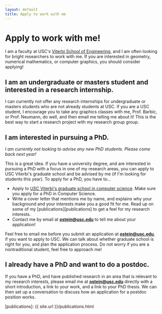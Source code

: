 ```yaml
---
layout: default
title: Apply to work with me
---
```


# Apply to work with me!

I am a faculty at USC's [Viterbi School of Engineering][viterbi], and
I am often looking for bright researchers to work with me.
If you are interested in geometry, numerical mathematics, or computer graphics,
you should consider applying!

## I am an undergraduate or masters student and interested in a research internship.

I can currently not offer any research internships for undergraduate or masters students
who are not already students at USC.
If you are a USC student, I encourage you to take any graphics classes with me, Prof. Barbic, or Prof. Neumann, do well, and then email me telling me about it!
This is the best way to start a research project with my research group group.

## I am interested in pursuing a PhD.

_I am currently not looking to advise any new PhD students.
Please come back next year!_

This is a great idea.
If you have a university degree, and are interested in pursuing a PhD with a
focus in one of my research areas, you can apply to USC Viterbi's graduate
school and be advised by me (if I'm looking for students this year).
To apply for a PhD, you have to...
* Apply to [USC Viterbi's graduate school in computer science][gradschoolapp].
Make sure you apply for a PhD in Computer Science.
* Write a cover letter that mentions me by name, and explains why your background
and your interests make you a good fit for me.
Read up on some of my [publications][publications] to get a feel for my
research interests.
* Contact me by email at **ostein@usc.edu** to tell me about your application!

Feel free to email me before you submit an application at **ostein@usc.edu**,
if you want to apply to USC.
We can talk about whether graduate school is right for you, and plan the
application process.
Do not worry if you are a nontraditional student, feel free to approach me!

## I already have a PhD and want to do a postdoc.

If you have a PhD, and have published research in an area that is relevant
to my research interests, please email me at **ostein@usc.edu** directly with
a short introduction, a link to your work, and a link to your PhD thesis.
We can then set up a conversation to discuss how an application for a postdoc
position works.


[viterbi]: https://viterbischool.usc.edu
[gradschoolapp]: https://viterbigradadmission.usc.edu/programs/masters/apply/ready-to-apply/
[publications]: {{ site.url }}/publications.html
